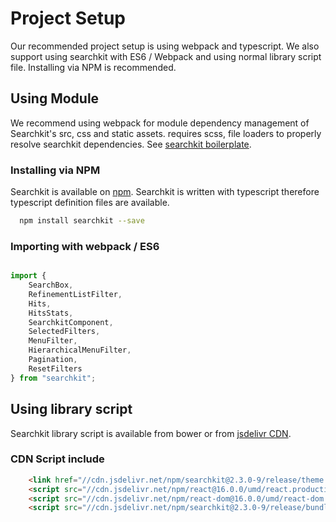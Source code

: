 # Project Setup
Our recommended project setup is using webpack and typescript. We also support using searchkit with ES6 / Webpack and using normal library script file. Installing via NPM is recommended.

## Using Module
We recommend using webpack for module dependency management of Searchkit's src, css and static assets. requires scss, file loaders to properly resolve searchkit dependencies. See [searchkit boilerplate](https://github.com/searchkit/component-boilerplate).

### Installing via NPM
Searchkit is available on [npm](https://npmjs.com/package/searchkit). Searchkit is written with typescript therefore typescript definition files are available.

```sh
  npm install searchkit --save
```

### Importing with webpack / ES6

```js

import {
	SearchBox,
	RefinementListFilter,
	Hits,
	HitsStats,
	SearchkitComponent,
	SelectedFilters,
	MenuFilter,
	HierarchicalMenuFilter,
	Pagination,
	ResetFilters
} from "searchkit";

```

## Using library script
Searchkit library script is available from bower or from [jsdelivr CDN](https://www.jsdelivr.com/package/npm/searchkit?path=release).

### CDN Script include

```html
	<link href="//cdn.jsdelivr.net/npm/searchkit@2.3.0-9/release/theme.css" rel="stylesheet"/>
	<script src="//cdn.jsdelivr.net/npm/react@16.0.0/umd/react.production.min.js"></script>
	<script src="//cdn.jsdelivr.net/npm/react-dom@16.0.0/umd/react-dom.production.min.js"></script>
	<script src="//cdn.jsdelivr.net/npm/searchkit@2.3.0-9/release/bundle.js"></script>
```

